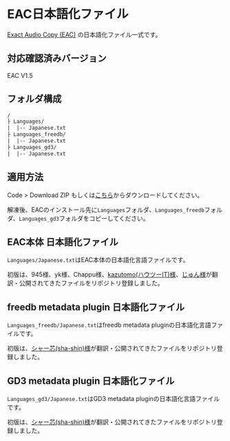 # EAC日本語化ファイル

[Exact Audio Copy (EAC)](http://www.exactaudiocopy.de/en/) の日本語化ファイル一式です。

## 対応確認済みバージョン

EAC V1.5

## フォルダ構成

```txt
/
├ Languages/
|  |-- Japanese.txt
├ Languages_freedb/
|  |-- Japanese.txt
├ Languages_gd3/
|  |-- Japanese.txt
```

## 適用方法

Code > Download ZIP もしくは[こちら](https://github.com/yutar-k/eac-japanese/archive/master.zip)からダウンロードしてください。

解凍後、EACのインストール先に`Languages`フォルダ、`Languages_freedb`フォルダ、`Languages_gd3`フォルダをコピーしてください。

## EAC本体 日本語化ファイル

`Languages/Japanese.txt`はEAC本体の日本語化言語ファイルです。

初版は、945様、yk様、Chappu様、[kazutomo(ハウツーIT)様](https://howto-it.com/eacinstall.html)、[じゅん様](http://cherryblossomsagain.seesaa.net/article/475494450.html)が翻訳・公開されてきたファイルをリポジトリ登録しました。

## freedb metadata plugin 日本語化ファイル

`Languages_freedb/Japanese.txt`はfreedb metadata pluginの日本語化言語ファイルです。

初版は、[シャー芯(sha-shin)様](https://twitter.com/sha_shin_chyp)が翻訳・公開されてきたファイルをリポジトリ登録しました。

## GD3 metadata plugin 日本語化ファイル

`Languages_gd3/Japanese.txt`はGD3 metadata pluginの日本語化言語ファイルです。

初版は、[シャー芯(sha-shin)様](https://twitter.com/sha_shin_chyp)が翻訳・公開されてきたファイルをリポジトリ登録しました。
